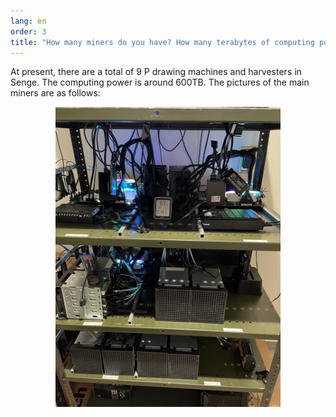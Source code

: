 ```yaml
---
lang: en
order: 3
title: "How many miners do you have? How many terabytes of computing power?"
---
```


At present, there are a total of 9 P drawing machines and harvesters in Senge. The computing power is around 600TB. The pictures of the main miners are as follows:

<p align="center">
  <img src="/assets/faq/senge_miner.jpg" alt="Senge's machines" width="360">
</p>

